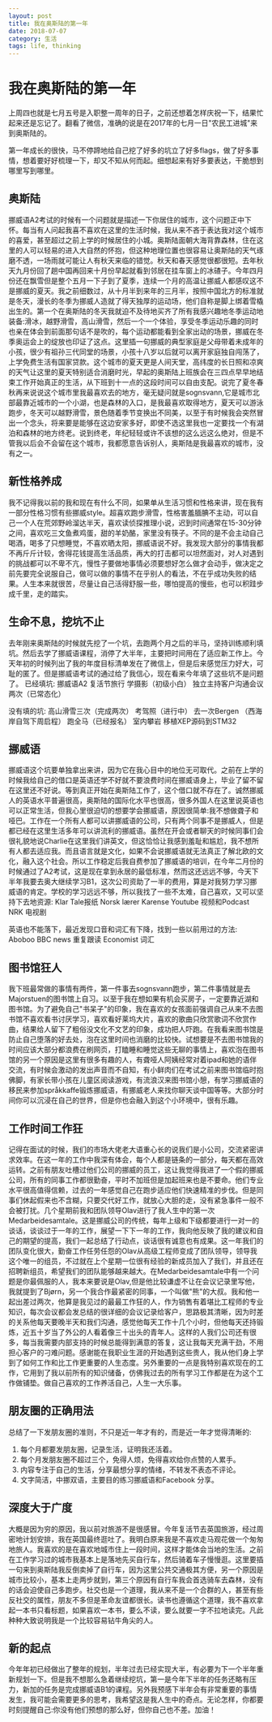 ```yaml
---
layout: post
title: 我在奥斯陆的第一年
date: 2018-07-07
category: 生活
tags: life, thinking
---
```

# 我在奥斯陆的第一年

上周四也就是七月五号是入职整一周年的日子，之前还想着怎样庆祝一下，结果忙起来还是忘记了。翻看了微信，准确的说是在2017年的七月一日"农民工进城"来到奥斯陆的。

第一年成长的很快，马不停蹄地给自己挖了好多的坑立了好多flags，做了好多事情，想着要好好梳理一下，却又不知从何而起。细想起来有好多要表达，干脆想到哪里写到哪里。

## 奥斯陆

挪威语A2考试的时候有一个问题就是描述一下你居住的城市，这个问题正中下怀。每当有人问起我喜不喜欢在这里的生活时候，我从来不吝于表达我对这个城市的喜爱，甚至超过之前上学的时候居住的小城。奥斯陆面朝大海背靠森林，住在这里的人可以轻易的进入大自然的怀抱，但这种地理位置也很容易让奥斯陆的天气琢磨不透，一场雨就可能让人有秋天来临的错觉。秋天和春天感觉很都很短。去年秋天九月份回了趟中国再回来十月份早起就看到邻居在挂车窗上的冰碴子。今年四月份还在飘雪但是整个五月一下子到了夏季，连续一个月的高温让挪威人都感叹这不是挪威的夏天。我之前细数过，从十月半到来年的三月半，按照中国北方的标准就是冬天，漫长的冬季为挪威人造就了得天独厚的运动场，他们自称是脚上绑着雪橇出生的。第一个在奥斯陆的冬天我就迫不及待地买齐了所有我感兴趣地冬季运动地装备:滑冰，越野滑雪，高山滑雪，然后一个一个体验，享受冬季运动乐趣的同时也亲在体会到前面那句话不是吹的，每个运动都能看到全家出动的场景，挪威在冬季奥运会上的绽放也印证了这点。这里插一句挪威的典型家庭是父母带着未成年的小孩，很少有祖孙三代同堂的场景，小孩十八岁以后就可以离开家庭独自闯荡了，上学免费生活有国家贷款。这个城市的夏天更是人间天堂，高纬度的长日照和凉爽的天气让这里的夏天特别适合消磨时光，早起的奥斯陆上班族会在三四点早早地结束工作开始真正的生活，从下班到十一点的这段时间可以自由支配。说完了夏冬春秋再来说说这个城市里我最喜欢去的地方，毫无疑问就是sognsvann,它是城市北部最靠近城市的一个小湖，也是森林的入口，是我最喜欢取得地方，夏天可以游泳跑步，冬天可以越野滑雪，景色随着季节变换出不同美，以至于有时候我会突然冒出一个念头，将来要是能够在这边安家多好，即使不选这里我也一定要找一个有湖泊和森林的地方终老。说到终老，年纪轻轻或许不该想的这么远这么绝对，但是不管我以后会不会留在这个城市，我都愿意告诉别人，奥斯陆是我最喜欢的城市，没有之一。

## 新性格养成

我不记得我以前的我和现在有什么不同，如果单从生活习惯和性格来讲，现在我有一部分性格习惯有些挪威style。超喜欢跑步滑雪，性格害羞腼腆不主动，可以自己一个人在荒郊野岭溜达半天，喜欢读侦探推理小说，迟到时间通常在15-30分钟之间，喜欢吃三文鱼煮鸡蛋，甜的羊奶酪，家里没有筷子。不同的是不会主动自己喝酒，喝多了只想睡觉，不喜欢晒太阳，挪威语说不好。我发现大部分的事情我都不再斤斤计较，舍得花钱提高生活品质，再大的打击都可以坦然面对，对人对遇到的挑战都可以不卑不亢，慢性子要做地事情必须要想好怎么做才会动手，做决定之前先要完全说服自己，做可以做的事情不在乎别人的看法，不在乎成功失败的结果。人生本来就很苦，尽量让自己活得舒服一些，哪怕提高的慢些，也可以积跬步成千里，走的踏实。

## 生命不息，挖坑不止

去年刚来奥斯陆的时候就先挖了一个坑，去跑两个月之后的半马，坚持训练顺利填坑。然后去学了挪威语课程，消停了大半年，主要把时间用在了适应新工作上。今天年初的时候列出了我的年度目标清单发在了微信上，但是后来感觉压力好大，可耻的匿了。但是挪威语考试的通过给了我信心，现在看来今年填了这些坑不是问题了。
已经填坑:
挪威语A2
复活节旅行
学摄影（初级小白）
独立主持客户沟通会议两次（已常态化）

没有填的坑:
高山滑雪三次（完成两次）
考驾照（进行中）
去一次Bergen （西海岸自驾下周启程）
跑全马（已经报名）
室内攀岩
移植XEP源码到STM32

## 挪威语

挪威语这个坑要单独拿出来讲，因为它在我心目中的地位无可取代。之前在上学的时候我给自己的借口是英语还学不好就不要浪费时间在挪威语身上，毕业了留不留在这里还不好说。等到真正开始在奥斯陆工作了，这个借口就不存在了。诚然挪威人的英语水平普遍很高，奥斯陆的国际化水平也很高，很多外国人在这里说英语也可以正常生活，但我心里很迫切的想要学会挪威语，原因很简单:我不想做聋子和哑巴。工作在一个所有人都可以讲挪威语的公司，只有两个同事不是挪威人，但是都已经在这里生活多年可以讲流利的挪威语。虽然在开会或者聊天的时候同事们会很礼貌地说Charlie在这里我们讲英文，但这恰恰让我感到羞耻和尴尬，我不想所有人都去适应我。而且语言就是文化，如果不会说挪威语就无法真正了解北欧的文化，融入这个社会。所以工作稳定后我自费参加了挪威语的培训，在今年二月份的时候通过了A2考试，这是现在拿到永居的最低标准，然而这还远远不够，今天下半年我要去奥大继续学习B1，这次公司资助了一半的费用，算是对我努力学习挪威语的肯定。学校的学习远远不够，所以我找了一些不太难，自己喜欢，又可以坚持下去地资源:
Klar Tale报纸
Norsk lærer Karense Youtube 视频和Podcast
NRK 电视剧

英语也不能落下，最近发现口音和词汇有下降，找到一些以前用过的方法:
Aboboo BBC news 重复跟读
Economist 词汇

## 图书馆狂人

我下班最常做的事情有两件，第一件事去sognsvann跑步，第二件事情就是去Majorstuen的图书馆上自习。以至于我在想如果有机会买房子，一定要靠近湖和图书馆。为了避免自己"书呆子"的印象，我在喜欢的女孩面前强调自己从来不去图书馆不喜欢看书讨厌学习，喜欢看好莱坞大片，喜欢的歌曲只欣赏歌词不欣赏作曲，结果给人留下了粗俗没文化不文艺的印象，成功把人吓跑。在我看来图书馆是防止自己堕落的好去处，泡在这里时间也消磨的比较快。试想要是不去图书馆我的时间应该大部分都浪费在刷网页，打瞌睡和睡觉这些无聊的事情上，喜欢泡在图书馆的另一个原因是这里有很多有趣的人，有聋哑人阿姨经常对着ipad和她的语伴交流，有时候会激动的发出声音而不自知，有小鲜肉们在考试之前来图书馆临时抱佛脚，有家长带小孩在儿童区阅读游戏，有流浪汉来图书馆小憩，有学习挪威语的移民来参加språkkaffe锻炼挪威语，有挪威老人来找你聊天谈中国等等。大部分时间你可以沉浸在自己的世界，但是你也会融入到这个小环境中，很有乐趣。

## 工作时间工作狂

记得在面试的时候，我们的市场大佬老大语重心长的说我们是小公司，交流紧密讲求效率。在这一年的工作中我深有体会，每个人都是链条的一部分，每天都在高效运转。之前有朋友吐槽过他们公司的挪威的员工，这让我觉得我进了一个假的挪威公司，所有的同事工作都很勤奋，平时不加班但是加起班来也是不要命。他们专业水平很高值得信赖，过去的一年感觉自己在跑步适应他们快速精准的步伐。但是同事们休起假来也不含糊，只要交代好工作，就放心大胆的走，没有紧急事件一般不会被打扰。几个星期前我和团队领导Olav进行了我人生中的第一次Medarbeidesamtale。这是挪威公司的传统，每年上级和下级都要进行一对一的谈话，谈谈过于一年的工作，展望一下下一年的工作，我向他反映了我的建议和自己的期望的提高，我们一起总结了行动点，谈话很有诚意也有成果。这一年我们的团队变化很大，勤奋工作任劳任怨的Olav从高级工程师变成了团队领导，领导我这个唯一的组员，不过就在上个星期一位很有经验的新成员加入了我们，并且还在招聘新组员，希望我们的团队能够越来越大。在Medarbeidesamtale中有一个问题是你最佩服的人，我本来要说是Olav,但是他比较谦虚不让在会议记录里写他，我就提到了Bjørn，另一个我合作最紧密的同事，一个叫做"熊"的大叔。我和他一起出差过两次，他算是我见过的最最工作狂的人，作为销售有着堪比工程师的专业知识，每次会议都会发总结的很详细的会议记录给客户，思路极其清晰，因为时差的关系他每天要晚半天和我们沟通，感觉他每天工作十几个小时，但他每天还持锻炼，近五十岁当了外公的人看着像三十出头的青年人。这样的人我们公司还有很多，每当我需要内部支持的时候总能得到满意的答复，这让我每天充满干劲，不用担心客户的刁难问题。感谢能在我职业生涯的开始遇到这些贵人，我从他们身上学到了如何工作和比工作更重要的人生态度。另外重要的一点是我特别喜欢现在的工作，它用到了我以前所有的知识储备，仿佛我过去的所有学习工作都是在为这个工作做铺垫。做自己喜欢的工作养活自己，人生一大乐事。

## 朋友圈的正确用法

总结了一下发朋友圈的准则，不只是近一年才有的，而是近一年才觉得清晰的:

1. 每个月都要发朋友圈，记录生活，证明我还活着。
2. 每个月发朋友圈不超过三个，免得人烦，免得喜欢给你点赞的人累手。
3. 内容专注于自己的生活，分享最想分享的情绪，不转发不表态不评论。
4. 文字简洁，中挪双语，主要目的练习挪威语和Facebook 分享。

## 深度大于广度

大概是因为穷的原因，我以前对旅游不是很感冒。今年复活节去英国旅游，经过周密地计划安排，我在英国最终逛吐了。我明白原来我是不喜欢走马观花做一个匆匆地旅人。我喜欢的是在喜欢地城市住上一段时间，这样才能体会当地的生活。之前在工作学习过的城市我基本上是落地先买自行车，然后骑着车子慢慢逛。这里要插一句来到奥斯陆我反倒卖掉了自行车，因为这里公共交通极其方便，另一个原因是城市比较小，基本上走两步就到，第三个原因有自行车我会首选骑车去森林，没有的话会迫使自己多跑步。社交也是一个道理，我从来不是一个合群的人，甚至有些反社交的属性，朋友不多但是革命友谊都很长。读书也遵循这个道理，我不喜欢拿起一本书只看标题，如果喜欢一本书，要么不读，要么就要一字不拉地读完。凡此种种大致说明我是一个比较容易钻牛角尖的人。

## 新的起点

今年年初已经做出了整年的规划，半年过去已经实现大半，有必要为下一个半年重新规划一下。但是我不想那么急着继续挖坑，第一是今年下半年的任务还略有压力，新加的任务是完成挪威语B1的课程。另外我预感下半年会有非常重要的事情发生，我可能会需要更多的思考，我希望这是我人生中的奇点。无论怎样，你都要时刻提醒自己:你没有他们预想的那么好，但你自己也不差。加油！